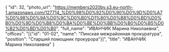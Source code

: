 {
    "id": 32,
    "photo_url": "https://members2020by.s3.eu-north-1.amazonaws.com/127714_%D0%98%D0%92%D0%90%D0%9D%D0%A7%D0%98%D0%9A%D0%9C%D0%B0%D1%80%D0%B8%D0%BD%D0%B0%D0%9D%D0%B8%D0%BA%D0%BE%D0%BB%D0%B0%D0%B5%D0%B2%D0%BD%D0%B0",
    "full_name": "ИВАНЧИК Марина Николаевна",
    "offices": "[{\"id\": \"01-02\", \"name\": \"Пинская межрайонная прокуратура\", \"position\": \"Старший помощник прокурора\"}]",
    "title": "ИВАНЧИК Марина Николаевна"
}